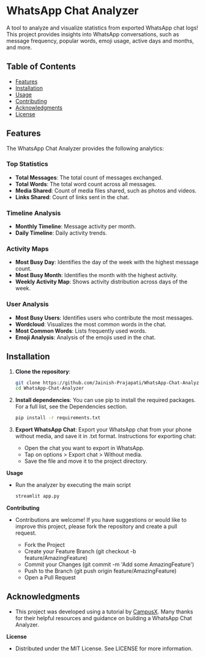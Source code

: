 # WhatsApp Chat Analyzer

A tool to analyze and visualize statistics from exported WhatsApp chat logs! This project provides insights into WhatsApp conversations, such as message frequency, popular words, emoji usage, active days and months, and more.

## Table of Contents
- [Features](#features)
- [Installation](#installation)
- [Usage](#usage)
- [Contributing](#contributing)
- [Acknowledgments](#acknowledgments)
- [License](#license)

## Features

The WhatsApp Chat Analyzer provides the following analytics:

### Top Statistics
- **Total Messages**: The total count of messages exchanged.
- **Total Words**: The total word count across all messages.
- **Media Shared**: Count of media files shared, such as photos and videos.
- **Links Shared**: Count of links sent in the chat.

### Timeline Analysis
- **Monthly Timeline**: Message activity per month.
- **Daily Timeline**: Daily activity trends.

### Activity Maps
- **Most Busy Day**: Identifies the day of the week with the highest message count.
- **Most Busy Month**: Identifies the month with the highest activity.
- **Weekly Activity Map**: Shows activity distribution across days of the week.

### User Analysis
- **Most Busy Users**: Identifies users who contribute the most messages.
- **Wordcloud**: Visualizes the most common words in the chat.
- **Most Common Words**: Lists frequently used words.
- **Emoji Analysis**: Analysis of the emojis used in the chat.

## Installation

1. **Clone the repository**:
   ```bash
   git clone https://github.com/Jainish-Prajapati/WhatsApp-Chat-Analyzer.git
   cd WhatsApp-Chat-Analyzer
2. **Install dependencies**: You can use pip to install the required packages. For a full list, see the Dependencies section.
    ```bash
    pip install -r requirements.txt
3. **Export WhatsApp Chat**: Export your WhatsApp chat from your phone without media, and save it in .txt format. Instructions for exporting chat:

    - Open the chat you want to export in WhatsApp.
    - Tap on options > Export chat > Without media.
    - Save the file and move it to the project directory.

**Usage**

- Run the analyzer by executing the main script
    ```bash
    streamlit app.py

**Contributing**

- Contributions are welcome! If you have suggestions or would like to improve this project, please fork the repository and create a pull request.

    - Fork the Project
    - Create your Feature Branch (git checkout -b feature/AmazingFeature)
    - Commit your Changes (git commit -m 'Add some AmazingFeature')
    - Push to the Branch (git push origin feature/AmazingFeature)
    - Open a Pull Request

## Acknowledgments

- This project was developed using a tutorial by [CampusX](https://github.com/campusx-official/). Many thanks for their helpful resources and guidance on building a WhatsApp Chat Analyzer.

**License**

- Distributed under the MIT License. See LICENSE for more information.
